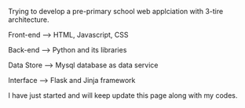 Trying to develop a pre-primary school web applciation with 3-tire architecture.

Front-end  --> HTML, Javascript, CSS

Back-end   --> Python and its libraries

Data Store --> Mysql database as data service

Interface  --> Flask and Jinja framework

I have just started and will keep update this page along with my codes.
